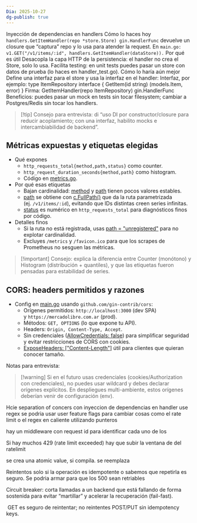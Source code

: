 ```yaml
---
Dia: 2025-10-27
dg-publish: true
---
```

Inyección de dependencias en handlers
Cómo lo haces hoy
`handlers.GetItemHandler(repo *store.Store) gin.HandlerFunc` devuelve un closure que “captura” repo y lo usa para atender la request.
En `main.go: v1.GET("/v1/items/:id", handlers.GetItemHandler(dataStore)).`
Por qué es útil
Desacopla la capa HTTP de la persistencia: el handler no crea el Store, solo lo usa.
Facilita testing: en unit tests puedes pasar un store con datos de prueba (lo haces en handler_test.go).
Cómo lo haría aún mejor
Define una interfaz para el store y usa la interfaz en el handler:
Interfaz, por ejemplo: type ItemRepository interface { GetItem(id string) (models.Item, error) }
Firma: GetItemHandler(repo ItemRepository) gin.HandlerFunc
Beneficios: puedes pasar un mock en tests sin tocar filesystem; cambiar a Postgres/Redis sin tocar los handlers.
>[!tip] Consejo para entrevista: di “uso DI por constructor/closure para reducir acoplamiento; con una interfaz, habilito mocks e intercambiabilidad de backend”.



## Métricas expuestas y etiquetas elegidas

- Qué expones
    - `http_requests_total{method,path,status}` como counter.
    - `http_request_duration_seconds{method,path}` como histogram.
    - Código en [metrics.go](vscode-file://vscode-app/usr/share/code/resources/app/out/vs/code/electron-browser/workbench/workbench.html).
- Por qué esas etiquetas
    - Bajan cardinalidad: [method](vscode-file://vscode-app/usr/share/code/resources/app/out/vs/code/electron-browser/workbench/workbench.html) y [path](vscode-file://vscode-app/usr/share/code/resources/app/out/vs/code/electron-browser/workbench/workbench.html) tienen pocos valores estables.
    - [path](vscode-file://vscode-app/usr/share/code/resources/app/out/vs/code/electron-browser/workbench/workbench.html) se obtiene con [c.FullPath()](vscode-file://vscode-app/usr/share/code/resources/app/out/vs/code/electron-browser/workbench/workbench.html) que da la ruta parametrizada (ej. `/v1/items/:id`), evitando que IDs distintas creen series infinitas.
    - [status](vscode-file://vscode-app/usr/share/code/resources/app/out/vs/code/electron-browser/workbench/workbench.html) es numérico en `http_requests_total` para diagnósticos finos por código.
- Detalles finos
    - Si la ruta no está registrada, usas [path = "unregistered"](vscode-file://vscode-app/usr/share/code/resources/app/out/vs/code/electron-browser/workbench/workbench.html) para no explotar cardinalidad.
    - Excluyes `/metrics` y `/favicon.ico` para que los scrapes de Prometheus no sesguen las métricas.

>[!important] Consejo: explica la diferencia entre Counter (monótono) y Histogram (distribución + quantiles), y que las etiquetas fueron pensadas para estabilidad de series.



## CORS: headers permitidos y razones

- Config en [main.go](vscode-file://vscode-app/usr/share/code/resources/app/out/vs/code/electron-browser/workbench/workbench.html) usando `github.com/gin-contrib/cors`:
    - Orígenes permitidos: `http://localhost:3000` (dev SPA) y `https://mercadolibre.com.ar` (prod).
    - Métodos: `GET, OPTIONS` (lo que expone tu API).
    - Headers: `Origin, Content-Type, Accept`.
    - Sin credenciales ([AllowCredentials: false](vscode-file://vscode-app/usr/share/code/resources/app/out/vs/code/electron-browser/workbench/workbench.html)) para simplificar seguridad y evitar restricciones de CORS con cookies.
    - [ExposeHeaders: ["Content-Length"]](vscode-file://vscode-app/usr/share/code/resources/app/out/vs/code/electron-browser/workbench/workbench.html) útil para clientes que quieran conocer tamaño.

Notas para entrevista:
>[!warning]  Si en el futuro usas credenciales (cookies/Authorization con credenciales), no puedes usar wildcard y debes declarar orígenes explícitos.
>En despliegues multi-ambiente, estos orígenes deberían venir de configuración (env).


Hcie separation of concers con inyeccion de dependencias en handler
use regex
se podria usar user feature flags para cambiar cosas como el rate limit o el regex en caliente utilizando punteros

hay un middleware con request id para identificar cada uno de los 


Si hay muchos 429 (rate limit exceeded) hay que subir la ventana de del ratelimit


se crea una atomic value, si compila. se reemplaza

Reintentos solo si la operación es idempotente o sabemos que repetirla es seguro. Se podria armar para que los 500 sean retriables

Circuit breaker: corta llamadas a un backend que está fallando de forma sostenida para evitar “martillar” y acelerar la recuperación (fail-fast).

 GET es seguro de reintentar; no reintentes POST/PUT sin idempotency keys.